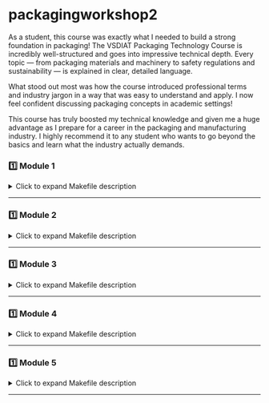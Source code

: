 # packagingworkshop2

As a student, this course was exactly what I needed to build a strong foundation in packaging!
The VSDIAT Packaging Technology Course is incredibly well-structured and goes into impressive technical depth. Every topic — from packaging materials and machinery to safety regulations and sustainability — is explained in clear, detailed language.

What stood out most was how the course introduced professional terms and industry jargon in a way that was easy to understand and apply. I now feel confident discussing packaging concepts in academic settings!

This course has truly boosted my technical knowledge and given me a huge advantage as I prepare for a career in the packaging and manufacturing industry. I highly recommend it to any student who wants to go beyond the basics and learn what the industry actually demands.

### 1️⃣ Module 1

<details>
<summary>Click to expand Makefile description</summary>

# Packaging Evolution: From Basic to 3D Integration

Lesson 1: Introduction to Semiconductor Packaging And Industry Overview

Lesson 2: Understanding Package Requirements And Foundational Package Types

Lesson 3: Evolving Package Architectures: From Single Chip to Multi-Chip Modules

Lesson 4: Interposers, Re-distribution Layers And 2.5D/3D Packaging Approaches.

Lesson 5: Comparative Analysis And Selecting The Right Packaging Solution

</details>

---

### 1️⃣ Module 2

<details>
<summary>Click to expand Makefile description</summary>

# From Wafer To Package: Assembly And Manufacturing Essentials

Lesson 1: Setting The Stage: Supply Chain And Facilities

Lesson 2: Wafer Pre-Preparation: Grinding And Dicing

Lesson 3: Wire Bond Packaging: Die Attach To Molding

Lesson 4: Flip Chip Assembly: Bump Formation and Underfill

Lesson 5: Wafer Level Packaging And Conclusion

</details>

---

### 1️⃣ Module 3

<details>
<summary>Click to expand Makefile description</summary>

# Labs: Thermal Simulation Of Semiconductor Packages With Ansys

Lesson 1: Introduction And Getting Started With Ansys Electronics Desktop

Lesson 2: Setting Up A Flip-Chip BGA Package

Lesson 3: Material Definitions And Thermal Power Sources

Lesson 4: Meshing and Running The Thermal Analysis

Lesson 5: Viewing Results And Exploring Other Package Types

</details>

---

### 1️⃣ Module 4

<details>
<summary>Click to expand Makefile description</summary>

# Ensuring Package Reliability: Testing and Performance Validation

Lesson 1: Introduction to Package Testing And Electrical Functionality Checks

Lesson 2: Reliability And Performance Testing of Semiconductor Packages

</details>

---

### 1️⃣ Module 5

<details>
<summary>Click to expand Makefile description</summary>

# Package Design And Modeling: Building A Semiconductor Package From Scratch

Lesson 1: Introduction To Package Cross-Section Modelling In Ansys Electronics Desktop

Lesson 2: Creating The Die And Substrate In AEDT

Lesson 3: Adding Die Attach And Bond Pads

Lesson 4: Wire Bond Creation and Material Assignment

Lesson 5: Applying Mold Compound and Finalizing the Package Model 

</details>

---
